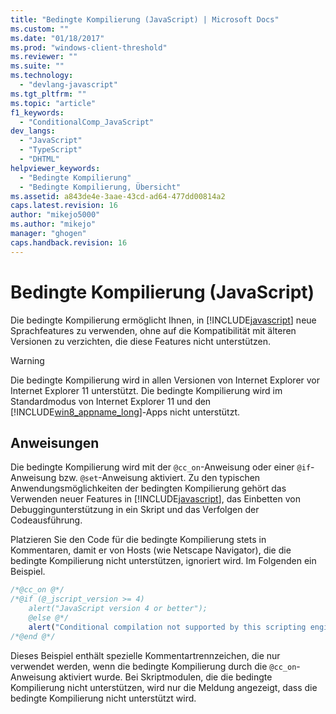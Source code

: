 ```yaml
---
title: "Bedingte Kompilierung (JavaScript) | Microsoft Docs"
ms.custom: ""
ms.date: "01/18/2017"
ms.prod: "windows-client-threshold"
ms.reviewer: ""
ms.suite: ""
ms.technology: 
  - "devlang-javascript"
ms.tgt_pltfrm: ""
ms.topic: "article"
f1_keywords: 
  - "ConditionalComp_JavaScript"
dev_langs: 
  - "JavaScript"
  - "TypeScript"
  - "DHTML"
helpviewer_keywords: 
  - "Bedingte Kompilierung"
  - "Bedingte Kompilierung, Übersicht"
ms.assetid: a843de4e-3aae-43cd-ad64-477dd00814a2
caps.latest.revision: 16
author: "mikejo5000"
ms.author: "mikejo"
manager: "ghogen"
caps.handback.revision: 16
---
```

# Bedingte Kompilierung (JavaScript)
Die bedingte Kompilierung ermöglicht Ihnen, in [!INCLUDE[javascript](../../javascript/includes/javascript-md.md)] neue Sprachfeatures zu verwenden, ohne auf die Kompatibilität mit älteren Versionen zu verzichten, die diese Features nicht unterstützen.  
  
> [!WARNING]
>  Die bedingte Kompilierung wird in allen Versionen von Internet Explorer vor Internet Explorer 11 unterstützt.  Die bedingte Kompilierung wird im Standardmodus von Internet Explorer 11 und den [!INCLUDE[win8_appname_long](../../javascript/includes/win8-appname-long-md.md)]\-Apps nicht unterstützt.  
  
## Anweisungen  
 Die bedingte Kompilierung wird mit der `@cc_on`\-Anweisung oder einer `@if`\-Anweisung bzw. `@set`\-Anweisung aktiviert.  Zu den typischen Anwendungsmöglichkeiten der bedingten Kompilierung gehört das Verwenden neuer Features in [!INCLUDE[javascript](../../javascript/includes/javascript-md.md)], das Einbetten von Debuggingunterstützung in ein Skript und das Verfolgen der Codeausführung.  
  
 Platzieren Sie den Code für die bedingte Kompilierung stets in Kommentaren, damit er von Hosts \(wie Netscape Navigator\), die die bedingte Kompilierung nicht unterstützen, ignoriert wird.  Im Folgenden ein Beispiel.  
  
```javascript  
/*@cc_on @*/  
/*@if (@_jscript_version >= 4)  
    alert("JavaScript version 4 or better");  
    @else @*/  
    alert("Conditional compilation not supported by this scripting engine.");  
/*@end @*/  
```  
  
 Dieses Beispiel enthält spezielle Kommentartrennzeichen, die nur verwendet werden, wenn die bedingte Kompilierung durch die `@cc_on`\-Anweisung aktiviert wurde.  Bei Skriptmodulen, die die bedingte Kompilierung nicht unterstützen, wird nur die Meldung angezeigt, dass die bedingte Kompilierung nicht unterstützt wird.
